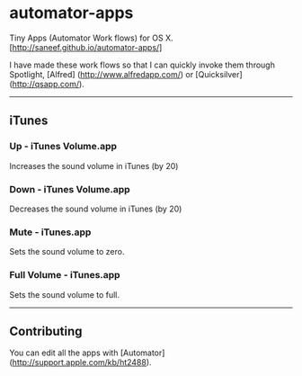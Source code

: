 automator-apps
==============

Tiny Apps (Automator Work flows) for OS X. [http://saneef.github.io/automator-apps/]

I have made these work flows so that I can quickly invoke them through Spotlight, [Alfred] (http://www.alfredapp.com/) or [Quicksilver] (http://qsapp.com/).

-----------------------------

## iTunes

### Up - iTunes Volume.app
Increases the sound volume in iTunes (by 20)

### Down - iTunes Volume.app
Decreases the sound volume in iTunes (by 20)

### Mute - iTunes.app
Sets the sound volume to zero.

### Full Volume - iTunes.app
Sets the sound volume to full.

-----------------------------

## Contributing
You can edit all the apps with [Automator] (http://support.apple.com/kb/ht2488).